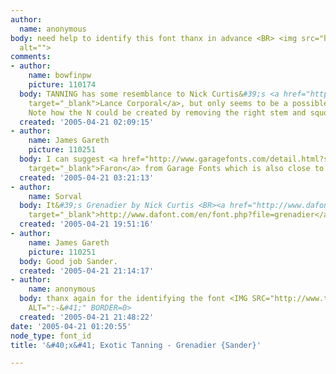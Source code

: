 ```yaml
---
author:
  name: anonymous
body: need help to identify this font thanx in advance <BR> <img src="http://www.typophile.com/forums/messages/83/70360.gif"
  alt="">
comments:
- author:
    name: bowfinpw
    picture: 110174
  body: TANNING has some resemblance to Nick Curtis&#39;s <a href="http://www.myfonts.com/fonts/nicksfonts/lance-corporal-nf/lance-corporal-nf/"
    target="_blank">Lance Corporal</a>, but only seems to be a possible &#39;inspiration&#39;.
    Note how the N could be created by removing the right stem and squooshing.
  created: '2005-04-21 02:09:15'
- author:
    name: James Gareth
    picture: 110251
  body: I can suggest <a href="http://www.garagefonts.com/detail.html?sku=GF08800701P2"
    target="_blank">Faron</a> from Garage Fonts which is also close to Tanning.
  created: '2005-04-21 03:21:13'
- author:
    name: Sorval
  body: It&#39;s Grenadier by Nick Curtis <BR><a href="http://www.dafont.com/en/font.php?file=grenadier"
    target="_blank">http://www.dafont.com/en/font.php?file=grenadier</a>
  created: '2005-04-21 19:51:16'
- author:
    name: James Gareth
    picture: 110251
  body: Good job Sander.
  created: '2005-04-21 21:14:17'
- author:
    name: anonymous
  body: thanx again for the identifying the font <IMG SRC="http://www.typophile.com/forums/clipart/happy.gif"
    ALT=":-&#41;" BORDER=0>
  created: '2005-04-21 21:48:22'
date: '2005-04-21 01:20:55'
node_type: font_id
title: '&#40;x&#41; Exotic Tanning - Grenadier {Sander}'

---
```

